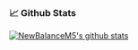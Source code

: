 ### 📈 Github Stats
  
[![NewBalanceM5's github stats](https://github-readme-stats.vercel.app/api?username=newbalancem5)](https://github.com/newbalancem5/github-readme-stats)

